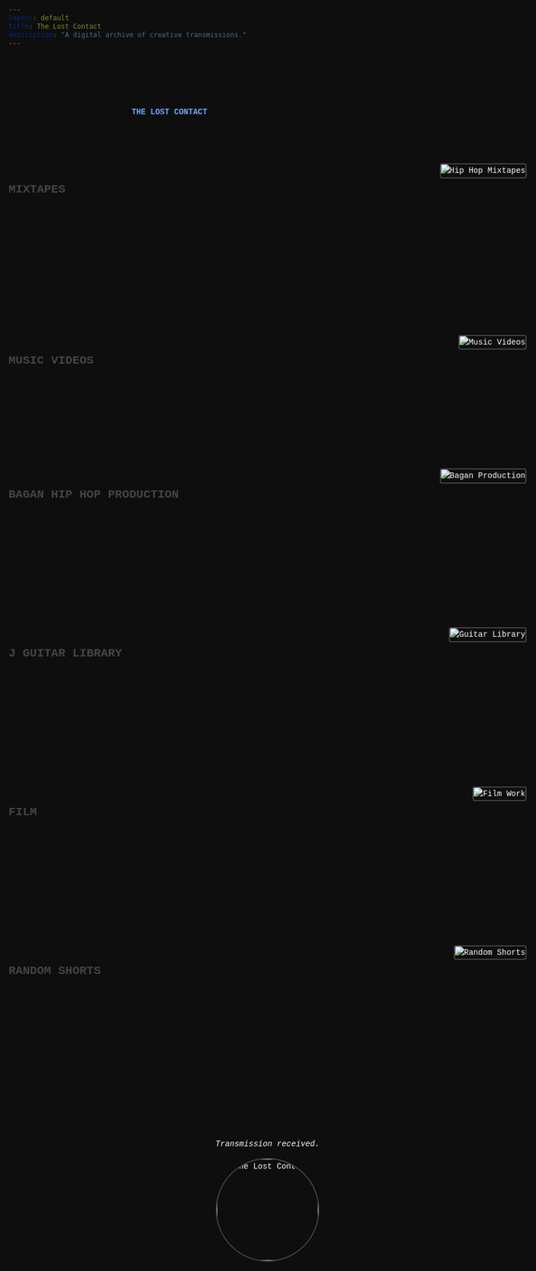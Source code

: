 ```yaml
---
layout: default
title: The Lost Contact
description: "A digital archive of creative transmissions."
---
```


<style>
body {
  background-color: #0e0e0e;
  color: #ffffff;
  font-family: 'Courier New', Courier, monospace;
  line-height: 1.6;
  padding: 20px;
  max-width: 960px;
  margin: 0 auto;
}
.section {
  display: flex;
  flex-direction: row;
  align-items: flex-start;
  justify-content: space-between;
  margin-bottom: 140px;
  gap: 40px;
}
.section img {
  max-width: 320px;
  height: auto;
  border: 2px solid #444;
  border-radius: 4px;
}
.section .text {
  flex: 1;
  max-width: 600px;
}
.section h2 {
  font-size: 1.5em;
  color: #444444; /* cold grey for category titles */
  margin-bottom: 12px;
  font-weight: 600;
}
.section h2 a {
  color: #444444;
  text-decoration: none;
}
.section h2 a:hover {
  text-decoration: underline;
}
.section p {
  margin: 0;
  color: #111111; /* very dark grey for descriptions */
}
.intro {
  margin-bottom: 80px;
  color: #111111;
}
footer {
  margin-top: 200px;
  text-align: center;
}
footer img {
  width: 180px;
  border-radius: 50%;
  border: 2px solid #444;
}
</style>

<div class="intro">
  <p>Here is the bulk of my creative work from 2002 onwards. I hope everyone enjoys it, has a laugh, and connects with life in the best kind of ways. Hopefully this work endures throughout time in the brighter corners of the internet.<br>
  So without further adieu…<br>
  Broadcasting from beyond: <strong style="color:#6eaaff">THE LOST CONTACT</strong>.</p>
</div>

<div class="section">
  <div class="text">
    <h2><a href="URL1">MIXTAPES</a></h2>
    <p>Custom blends, edits, and remixes that are re-ordered and trimmed, often with new sounds. Some tracks are built around a sample or song. Something for everyone: Hip hop, lofi, film based (e.g., Star Wars, 007, LOTR etc.), mainstream, and underground.</p>
  </div>
  <img src="/assets/img/Mixtapes.JPG" alt="Hip Hop Mixtapes">
</div>

<div class="section">
  <div class="text">
    <h2><a href="URL2">MUSIC VIDEOS</a></h2>
    <p>An eclectic mix of music videos with a splash of anime.</p>
  </div>
  <img src="/assets/img/MusicVideos.JPG" alt="Music Videos">
</div>

<div class="section">
  <div class="text">
    <h2><a href="URL3">BAGAN HIP HOP PRODUCTION</a></h2>
    <p>Original beats, rhymes, and samples (I make no money from these - with good reason!). My rap persona, Bagan, is a soft spoken gentleman who enjoys himself too much and is a superspy when it comes down to it.</p>
  </div>
  <img src="/assets/img/Bagan.JPG" alt="Bagan Production">
</div>

<div class="section">
  <div class="text">
    <h2><a href="URL4">J GUITAR LIBRARY</a></h2>
    <p>Composed demos from over the years. Not a complete set and I use these to pitch to potential band mates. Hopefully my songwriting improves each time. Beachy vibes.</p>
  </div>
  <img src="/assets/img/Guitar2.JPG" alt="Guitar Library">
</div>

<div class="section">
  <div class="text">
    <h2><a href="URL5">FILM</a></h2>
    <p>Films where I had different roles such as editor, videographer, photographer, actor, and VO guy. Quite the variety and difficult to describe.
  </div>
  <img src="/assets/img/Film4.JPG" alt="Film Work">
</div>

<div class="section">
  <div class="text">
    <h2><a href="URL6">RANDOM SHORTS</a></h2>
    <p>Last but not least. Snippets and experimental features including the illustrious Library Guy meme collection that has been in the vault for centuries (well, since 2022).</p>
  </div>
  <img src="/assets/img/Justin_Coconut_Square.JPG" alt="Random Shorts">
</div>

<footer>
  <p><em>Transmission received.</em></p>
  <img src="/assets/img/Coconut Master - Lost Contact.PNG" alt="The Lost Contact">
</footer>
